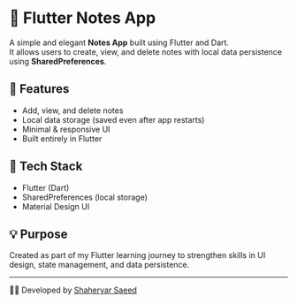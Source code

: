 # 📝 Flutter Notes App

A simple and elegant **Notes App** built using Flutter and Dart.  
It allows users to create, view, and delete notes with local data persistence using **SharedPreferences**.

## 🚀 Features
- Add, view, and delete notes  
- Local data storage (saved even after app restarts)  
- Minimal & responsive UI  
- Built entirely in Flutter

## 🧠 Tech Stack
- Flutter (Dart)
- SharedPreferences (local storage)
- Material Design UI

## 💡 Purpose
Created as part of my Flutter learning journey to strengthen skills in UI design, state management, and data persistence.

---

👨‍💻 Developed by [Shaheryar Saeed](https://www.linkedin.com/in/shaheryar-saeed-)
